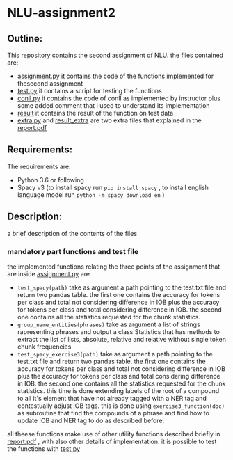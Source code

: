 # NLU-assignment2
## Outline:
This repository contains the second assignment of NLU.
the files contained are:
- [assignment.py](./assignment.py)
  it contains the code of the functions implemented for thesecond assignment
- [test.py](./test.py)
  it contains a script for testing the functions
- [conll.py](./conll.py)
  it contains the code of conll as implemented by instructor plus some added comment that I used to understand its implementation
- [result](./result)
  it contains the result of the function on test data
- [extra.py](./extra.py) and [result_extra](./result_extra) are two extra files that explained in the [report.pdf](./report.pdf)
  
## Requirements:
The requirements are:
- Python 3.6 or following
- Spacy v3 (to install spacy run `pip install spacy` , to install english language model  run `python -m spacy download en` )



## Description:
a brief description of the contents of the files

### mandatory part functions and test file
the implemented functions relating the three points of the assignment that are inside [assignment.py](./assignment.py) are
- `test_spacy(path)` take as argument a path pointing to the test.txt file and return two pandas table. the first one contains the accuracy for tokens per class and total not considering difference in IOB plus  the accuracy for tokens per class and total  considering difference in IOB. the second one contains all the statistics requested for the chunk statistics.
- `group_name_entities(phrases)` take as argument a list of strings rapresenting phrases and output a class Statistics that has methods to extract the list of lists, absolute, relative and relative without single token chunk frequencies
- `test_spacy_exercise3(path)` take as argument a path pointing to the test.txt file and return two pandas table. the first one contains the accuracy for tokens per class and total not considering difference in IOB plus  the accuracy for tokens per class and total  considering difference in IOB. the second one contains all the statistics requested for the chunk statistics. this time is done extending labels of the root of a compound to all it's element that have not already tagged with a NER tag and contestually adjust IOB tags. this is done using `exercise3_function(doc)` as subroutine that find the compounds of a phrase and find how to update IOB and NER tag to do as described before.

all theese functions make use of other utility functions described briefly in [report.pdf](./report.pdf) , with also other details of implementation.
it is possible to test the functions with [test.py](./test.py) 

